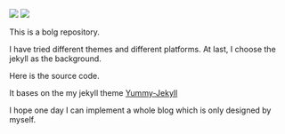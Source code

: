 
[![](https://jaywcjlove.github.io/sb/ico/awesome.svg)](#) [![](https://jaywcjlove.github.io/sb/license/mit.svg)](#)

This is a bolg repository.

I have tried different themes and different platforms. At last, I choose the jekyll as the background.

Here is the source code.

It bases on the my jekyll theme [Yummy-Jekyll](https://github.com/DONGChuan/Yummy-Jekyll)

I hope one day I can implement a whole blog which is only designed by myself.
